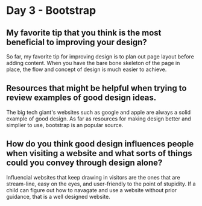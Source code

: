 # Day 3 - Bootstrap

## My favorite tip that you think is the most beneficial to improving your design?
So far, my favorite tip for improving design is to plan out page layout before adding content.  When you have the bare bone skeleton of the page in place, the flow and concept of design is much easier to achieve.  

## Resources that might be helpful when trying to review examples of good design ideas.
The big tech giant's websites such as google and apple are always a solid example of good design.  As far as resources for making design better and simplier to use, bootstrap is an popular source.


## How do you think good design influences people when visiting a website and what sorts of things could you convey through design alone?
Influencial websites that keep drawing in visitors are the ones that are stream-line, easy on the eyes, and user-friendly to the point of stupidity.  If a child can figure out how to navagate and use a website without prior guidance, that is a well designed website.